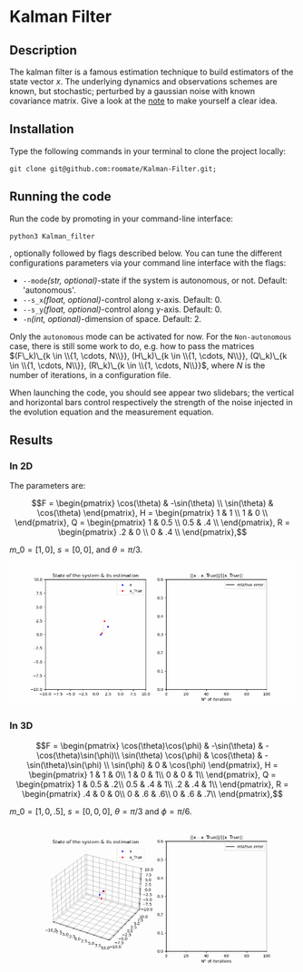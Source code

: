 # Kalman Filter

## Description
The kalman filter is a famous estimation technique to build estimators of the state vector $x$. The underlying dynamics and observations schemes are known, but stochastic; perturbed by a gaussian noise with known covariance matrix. Give a look at the [note](note_KF.md) to make yourself a clear idea.

## Installation

Type the following commands in your terminal to clone the project locally:
```code
git clone git@github.com:roomate/Kalman-Filter.git;

```

## Running the code

Run the code by promoting in your command-line interface:
```code
python3 Kalman_filter
```
, optionally followed by flags described below.
You can tune the different configurations parameters via your command line interface with the flags:

- `--mode`$\textit{(str, optional)}$-state if the system is autonomous, or not. Default: 'autonomous'.
- `--s_x`$\textit{(float, optional)}$-control along x-axis. Default: 0.
- `--s_y`$\textit{(float, optional)}$-control along y-axis. Default: 0.
- `-n`$\textit{(int, optional)}$-dimension of space. Default: 2.

Only the `autonomous` mode can be activated for now. For the `Non-autonomous` case, there is still some work to do, e.g. how to pass the matrices $(F\_k)\_{k \in \\{1, \cdots, N\\}}, (H\_k)\_{k \in \\{1, \cdots, N\\}}, (Q\_k)\_{k \in \\{1, \cdots, N\\}}, (R\_k)\_{k \in \\{1, \cdots, N\\}}$, where $N$ is the number of iterations, in a configuration file.

When launching the code, you should see appear two slidebars; the vertical and horizontal bars control respectively the strength of the noise injected in the evolution equation and the measurement equation.

## Results

### In 2D
The parameters are:
 
```math
F = \begin{pmatrix}
\cos(\theta) & -\sin(\theta) \\
\sin(\theta) & \cos(\theta)
\end{pmatrix},

H = \begin{pmatrix}
1 & 1 \\
1 & 0 \\
\end{pmatrix},

Q = \begin{pmatrix}
1 & 0.5 \\
0.5 & .4 \\
\end{pmatrix},

R = \begin{pmatrix}
.2 & 0 \\
0 & .4 \\
\end{pmatrix},
``` 
$m\_0 = [1, 0]$, $s = [0, 0]$, and $\theta = \pi/3$.

![](./gifs/KF_movie.gif)

### In 3D
 
```math
F = \begin{pmatrix}
\cos(\theta)\cos(\phi) & -\sin(\theta) & -\cos(\theta)\sin(\phi)\\
\sin(\theta) \cos(\phi) & \cos(\theta) & -\sin(\theta)\sin(\phi) \\
\sin(\phi) & 0 & \cos(\phi)
\end{pmatrix},

H = \begin{pmatrix}
1 & 1 & 0\\
1 & 0 & 1\\
0 & 0 & 1\\
\end{pmatrix},

Q = \begin{pmatrix}
1 & 0.5 & .2\\
0.5 & .4 & 1\\
.2 & .4 & 1\\
\end{pmatrix},

R = \begin{pmatrix}
.4 & 0 & 0\\
0 & .6 & .6\\
0 & .6 & .7\\
\end{pmatrix},
``` 
$m\_0 = [1, 0, .5]$, $s = [0, 0, 0]$, $\theta = \pi/3$ and $\phi = \pi/6$.


![](./gifs/KF_movie_3D.gif)
